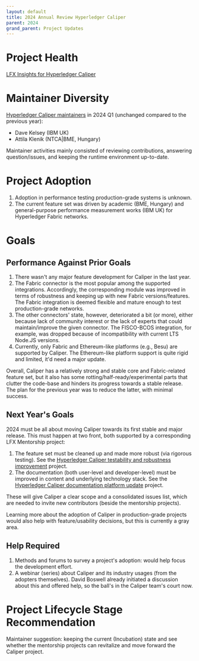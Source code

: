```yaml
---
layout: default
title: 2024 Annual Review Hyperledger Caliper
parent: 2024
grand_parent: Project Updates
---
```


# Project Health

[LFX Insights for Hyperledger Caliper](https://insights.lfx.linuxfoundation.org/foundation/hyp/overview?project=caliper&bestPractice=false)

# Maintainer Diversity

[Hyperledger Caliper maintainers](https://github.com/hyperledger/caliper/blob/3fafbf5f3f0048db432792f328643c4e22f7d519/MAINTAINERS.md) in 2024 Q1 (unchanged compared to the previous year):
* Dave Kelsey (IBM UK)
* Attila Klenik (NTCA|BME, Hungary)

Maintainer activities mainly consisted of reviewing contributions, answering question/issues, and keeping the runtime environment up-to-date.

# Project Adoption

1. Adoption in performance testing production-grade systems is unknown.
2. The current feature set was driven by academic (BME, Hungary) and general-purpose performance measurement works (IBM UK) for Hyperledger Fabric networks.

# Goals

## Performance Against Prior Goals

1. There wasn't any major feature development for Caliper in the last year. 
2. The Fabric connector is the most popular among the supported integrations. Accordingly, the corresponding module was improved in terms of robustness and keeping up with new Fabric versions/features. The Fabric integration is deemed flexible and mature enough to test production-grade networks. 
3. The other connectors' state, however, deteriorated a bit (or more), either because lack of community interest or the lack of experts that could maintain/improve the given connector. The FISCO-BCOS integration, for example, was dropped because of incompatibility with current LTS Node.JS versions.
4. Currently, only Fabric and Ethereum-like platforms (e.g., Besu) are supported by Caliper. The Ethereum-like platform support is quite rigid and limited, it'd need a major update.

Overall, Caliper has a relatively strong and stable core and Fabric-related feature set, but it also has some rotting/half-ready/experimental parts that clutter the code-base and hinders its progress towards a stable release. The plan for the previous year was to reduce the latter, with minimal success.

## Next Year's Goals

2024 must be all about moving Caliper towards its first stable and major release. This must happen at two front, both supported by a corresponding LFX Mentorship project:
1. The feature set must be cleaned up and made more robust (via rigorous testing). See the [Hyperledger Caliper testability and robustness improvement](https://mentorship.lfx.linuxfoundation.org/project/e267822f-2186-4630-a08e-303cd0710705) project.
2. The documentation (both user-level and developer-level) must be improved in content and underlying technology stack. See the [Hyperledger Caliper documentation platform update](https://mentorship.lfx.linuxfoundation.org/project/692477cb-e620-40fe-b02a-f2a7894db67f) project.

These will give Caliper a clear scope and a consolidated issues list, which are needed to invite new contributors (beside the mentorship projects). 

Learning more about the adoption of Caliper in production-grade projects would also help with feature/usability decisions, but this is currently a gray area.

## Help Required

1. Methods and forums to survey a project's adoption: would help focus the development effort.
2. A webinar (series) about Caliper and its industry usages (from the adopters themselves). David Boswell already initiated a discussion about this and offered help, so the ball's in the Caliper team's court now.

# Project Lifecycle Stage Recommendation

Maintainer suggestion: keeping the current (Incubation) state and see whether the mentorship projects can revitalize and move forward the Caliper project.
